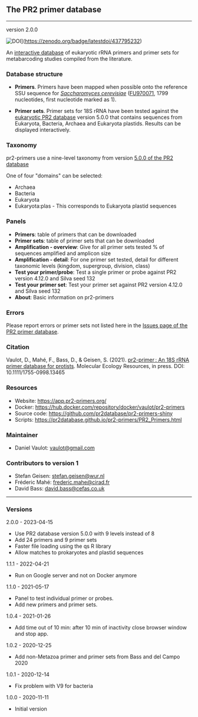 ## The PR2 primer database
---

version 2.0.0

![DOI](https://zenodo.org/badge/437795232.svg)](https://zenodo.org/badge/latestdoi/437795232)


An [interactive database](https://app.pr2-primers.org/) of eukaryotic rRNA primers and primer sets for metabarcoding studies compiled from the literature. 

### Database structure

* **Primers**. Primers have been mapped when possible onto the reference SSU sequence for _[Saccharomyces cerevisiae](http://apollo.chemistry.gatech.edu/RibosomeGallery/eukarya/S%20cerevisiae/SSU/index.html)_ ([FU970071](https://www.ncbi.nlm.nih.gov/nuccore/FU970071), 1799 nucleotides, first nucleotide marked as 1).  

* **Primer sets**. Primer sets for 18S rRNA have been tested against the [eukaryotic PR2 database](https://pr2-database.org/) version 5.0.0 that contains sequences from Eukaryota, Bacteria, Archaea and Eukaryota plastids. Results can be displayed interactively.

### Taxonomy

pr2-primers use a nine-level taxonomy from version [5.0.0 of the PR2 database](https://github.com/pr2database/pr2database/releases/tag/v5.0.0)

One of four "domains" can be selected:
* Archaea           
* Bacteria         
* Eukaryota      
* Eukaryota:plas - This corresponds to Eukaryota plastid sequences

### Panels

* **Primers**: table of primers that can be downloaded 
* **Primer sets**: table of primer sets that can be downloaded
* **Amplification - overview**: Give for all primer sets tested % of sequences amplified and amplicon size
* **Amplification - detail**: For one primer set tested, detail for different taxonomic levels (kingdom, supergroup, division, class)
* **Test your primer/probe**: Test a single primer or probe against PR2 version 4.12.0 and Silva seed 132
* **Test your primer set**: Test your primer set against PR2 version 4.12.0 and Silva seed 132
* **About**: Basic information on pr2-primers

### Errors

Please report errors or primer sets not listed here in the [Issues page of the PR2 primer database](https://github.com/pr2database/pr2-primers/issues).


### Citation

Vaulot, D., Mahé, F., Bass, D., & Geisen, S. (2021). [pr2-primer : An 18S rRNA primer database for protists](https://onlinelibrary.wiley.com/doi/abs/10.1111/1755-0998.13465). Molecular Ecology Resources, in press. DOI: 10.1111/1755-0998.13465

### Resources
* Website: https://app.pr2-primers.org/
* Docker: https://hub.docker.com/repository/docker/vaulot/pr2-primers
* Source code: https://github.com/pr2database/pr2-primers-shiny
* Scripts: https://pr2database.github.io/pr2-primers/PR2_Primers.html

### Maintainer
* Daniel Vaulot: vaulot@gmail.com

### Contributors to version 1

* Stefan Geisen:  stefan.geisen@wur.nl
* Fréderic Mahé: frederic.mahe@cirad.fr
* David Bass: david.bass@cefas.co.uk

---

### Versions

2.0.0 - 2023-04-15
* Use PR2 database version 5.0.0 with 9 levels instead of 8
* Add 24 primers and 9 primer sets
* Faster file loading using the qs R library
* Allow matches to prokaryotes and plastid sequences

1.1.1 - 2022-04-21
* Run on Google server and not on Docker anymore

1.1.0 - 2021-05-17
* Panel to test individual primer or probes.
* Add new primers and primer sets.

1.0.4 - 2021-01-26
* Add time out of 10 min: after 10 min of inactivity close browser window and stop app.

1.0.2 - 2020-12-25
* Add non-Metazoa primer and primer sets from Bass and del Campo 2020

1.0.1 - 2020-12-14
* Fix problem with V9 for bacteria

1.0.0 - 2020-11-11
* Initial version
